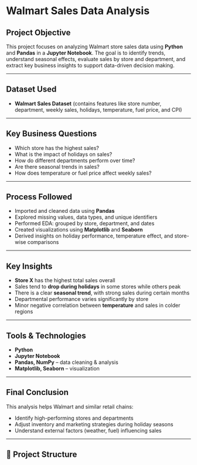 # Walmart Sales Data Analysis

## Project Objective

This project focuses on analyzing Walmart store sales data using **Python** and **Pandas** in a **Jupyter Notebook**. The goal is to identify trends, understand seasonal effects, evaluate sales by store and department, and extract key business insights to support data-driven decision making.

---

## Dataset Used

- **Walmart Sales Dataset** (contains features like store number, department, weekly sales, holidays, temperature, fuel price, and CPI)

---

## Key Business Questions

- Which store has the highest sales?
- What is the impact of holidays on sales?
- How do different departments perform over time?
- Are there seasonal trends in sales?
- How does temperature or fuel price affect weekly sales?

---

## Process Followed

- Imported and cleaned data using **Pandas**
- Explored missing values, data types, and unique identifiers
- Performed EDA: grouped by store, department, and dates
- Created visualizations using **Matplotlib** and **Seaborn**
- Derived insights on holiday performance, temperature effect, and store-wise comparisons

---

## Key Insights

- **Store X** has the highest total sales overall
- Sales tend to **drop during holidays** in some stores while others peak
- There is a clear **seasonal trend**, with strong sales during certain months
- Departmental performance varies significantly by store
- Minor negative correlation between **temperature** and sales in colder regions

---

## Tools & Technologies

- **Python**  
- **Jupyter Notebook**  
- **Pandas, NumPy** – data cleaning & analysis  
- **Matplotlib, Seaborn** – visualization

---

## Final Conclusion

This analysis helps Walmart and similar retail chains:

- Identify high-performing stores and departments
- Adjust inventory and marketing strategies during holiday seasons
- Understand external factors (weather, fuel) influencing sales

---

## 📂 Project Structure

